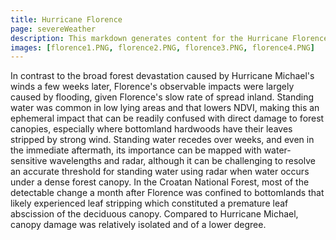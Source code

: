 ```yaml
---
title: Hurricane Florence
page: severeWeather
description: This markdown generates content for the Hurricane Florence page
images: [florence1.PNG, florence2.PNG, florence3.PNG, florence4.PNG]
---
```


In contrast to the broad forest devastation caused by Hurricane Michael's winds a few weeks later, Florence's observable impacts were largely caused by flooding, given Florence's slow rate of spread inland. Standing water was common in low lying areas and that lowers NDVI, making this an ephemeral impact that can be readily confused with direct damage to forest canopies, especially where bottomland hardwoods have their leaves stripped by strong wind. Standing water recedes over weeks, and even in the immediate aftermath, its importance can be mapped with water-sensitive wavelengths and radar, although it can be challenging to resolve an accurate threshold for standing water using radar when water occurs under a dense forest canopy. In the Croatan National Forest, most of the detectable change a month after Florence was confined to bottomlands that likely experienced leaf stripping which constituted a premature leaf abscission of the deciduous canopy. Compared to Hurricane Michael, canopy damage was relatively isolated and of a lower degree.